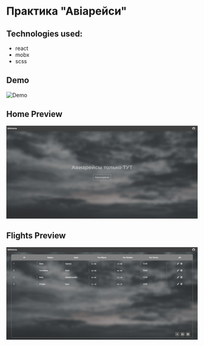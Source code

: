 # Практика "Авіарейси"

## Technologies used:
* react
* mobx
* scss

## Demo
![Demo](https://github.com/webshining/CourseAvia/blob/react/demo.gif)
## Home Preview
![Home preview](https://github.com/webshining/CourseAvia/blob/react/hprev.jpg)
## Flights Preview
![Home preview](https://github.com/webshining/CourseAvia/blob/react/fliprev.jpg)
